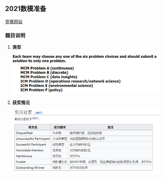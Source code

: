 ## 2021数模准备

[竞赛网站](https://www.comap.com/undergraduate/contests/)





### 题目说明

1. **类型**

   <p align="center">
       <img src="./images/题目类型.png" >
   </p>

2. **获奖情况**

   <p align="center">
       <img src="./images/奖项设置.png" >
   </p>



